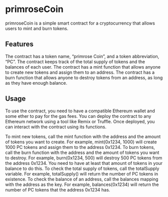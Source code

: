
# primroseCoin
primroseCoin is a simple smart contract for a cryptocurrency that allows users to mint and burn tokens.

## Features
The contract has a token name, “primrose Coin”, and a token abbreviation, “PC”.
The contract keeps track of the total supply of tokens and the balances of each user.
The contract has a mint function that allows anyone to create new tokens and assign them to an address.
The contract has a burn function that allows anyone to destroy tokens from an address, as long as they have enough balance.

## Usage
To use the contract, you need to have a compatible Ethereum wallet and some ether to pay for the gas fees. You can deploy the contract to any Ethereum network using a tool like Remix or Truffle. Once deployed, you can interact with the contract using its functions.

To mint new tokens, call the mint function with the address and the amount of tokens you want to create. For example, mint(0x1234, 1000) will create 1000 PC tokens and assign them to the address 0x1234.
To burn tokens, call the burn function with the address and the amount of tokens you want to destroy. For example, burn(0x1234, 500) will destroy 500 PC tokens from the address 0x1234. You need to have at least that amount of tokens in your balance to do this.
To check the total supply of tokens, call the totalSupply variable. For example, totalSupply() will return the number of PC tokens in existence.
To check the balance of an address, call the balances mapping with the address as the key. For example, balances(0x1234) will return the number of PC tokens that the address 0x1234 has.
